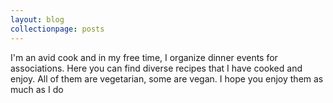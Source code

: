 ```yaml
---
layout: blog
collectionpage: posts
---
```


I'm an avid cook and in my free time, I organize dinner events for associations. Here you can find diverse recipes that I have cooked and enjoy. All of them are vegetarian, some are vegan. I hope you enjoy them as much as I do

